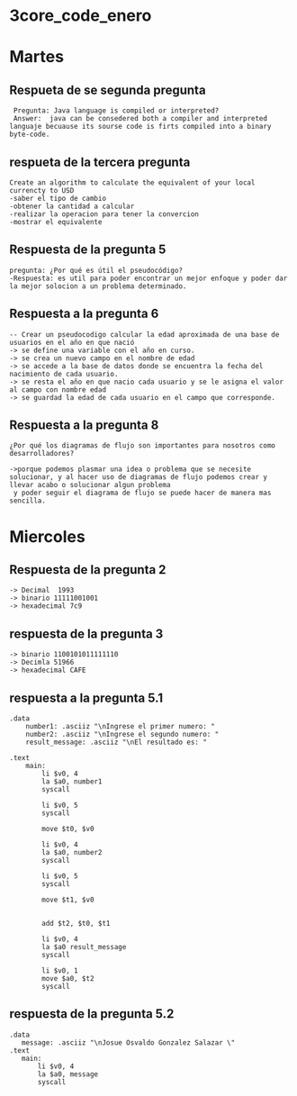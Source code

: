 # 3core_code_enero
# Martes
## Respueta de se segunda pregunta 

```
 Pregunta: Java language is compiled or interpreted?
 Answer:  java can be consedered both a compiler and interpreted languaje becuause its sourse code is firts compiled into a binary byte-code.
 ``` 
 
 ## respueta de la tercera pregunta
 ```
 Create an algorithm to calculate the equivalent of your local currencty to USD
 -saber el tipo de cambio
 -obtener la cantidad a calcular
 -realizar la operacion para tener la convercion
 -mostrar el equivalente 
```
## Respuesta de la pregunta 5
```
pregunta: ¿Por qué es útil el pseudocódigo?
-Respuesta: es util para poder encontrar un mejor enfoque y poder dar la mejor solocion a un problema determinado.
```
## Respuesta a la pregunta 6
```
-- Crear un pseudocodigo calcular la edad aproximada de una base de usuarios en el año en que nació
-> se define una variable con el año en curso.
-> se crea un nuevo campo en el nombre de edad
-> se accede a la base de datos donde se encuentra la fecha del nacimiento de cada usuario.
-> se resta el año en que nacio cada usuario y se le asigna el valor al campo con nombre edad
-> se guardad la edad de cada usuario en el campo que corresponde.
```
## Respuesta a la pregunta 8
```
¿Por qué los diagramas de flujo son importantes para nosotros como desarrolladores?

->porque podemos plasmar una idea o problema que se necesite solucionar, y al hacer uso de diagramas de flujo podemos crear y llevar acabo o solucionar algun problema 
 y poder seguir el diagrama de flujo se puede hacer de manera mas sencilla.
 ``` 
# Miercoles
## Respuesta de la pregunta 2
```
-> Decimal  1993
-> binario 11111001001
-> hexadecimal 7c9
```
## respuesta de la pregunta 3
```
-> binario 1100101011111110
-> Decimla 51966
-> hexadecimal CAFE
```
## respuesta a la pregunta 5.1
```ensambler
.data
	number1: .asciiz "\nIngrese el primer numero: "
	number2: .asciiz "\nIngrese el segundo numero: "
	result_message: .asciiz "\nEl resultado es: "
	
.text
	main:
		li $v0, 4
		la $a0, number1
		syscall

		li $v0, 5
		syscall

		move $t0, $v0

		li $v0, 4
		la $a0, number2
		syscall

		li $v0, 5
		syscall

		move $t1, $v0
		
		
		add $t2, $t0, $t1
		
		li $v0, 4 
		la $a0 result_message
		syscall
		
		li $v0, 1
		move $a0, $t2
		syscall
  ```
  ## respuesta de la pregunta 5.2
 ```
 .data
	message: .asciiz "\nJosue Osvaldo Gonzalez Salazar \"
.text
	main: 
		li $v0, 4
		la $a0, message
		syscall
```
